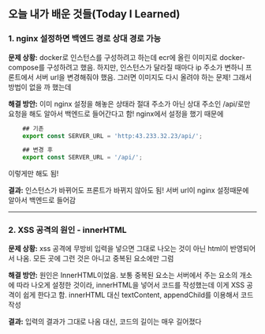 ## 오늘 내가 배운 것들(Today I Learned)

### 1. nginx 설정하면 백엔드 경로 상대 경로 가능

**문제 상황:**
docker로 인스턴스를 구성하려고 하는데
ecr에 올린 이미지로 docker-compose를 구성하려고 했음.
하지만, 인스턴스가 달라질 때마다 ip 주소가 변하니 프론트에서 서버 url을 변경해줘야 했음.
그러면 이미지도 다시 올려야 하는 문제!
그래서 방법이 없을 까 했는데

**해결 방안:**
이미 nginx 설정을 해놓은 상태라
절대 주소가 아닌 상대 주소인 /api/로만 요청을 해도 알아서 백엔드로 들어간다고 함!
nginx에서 설정을 했기 때문에

```javascript
    ## 기존
    export const SERVER_URL = 'http:43.233.32.23/api/';

    ## 변경 후
    export const SERVER_URL = '/api/';
```

이렇게만 해도 됨!

**결과:**
인스턴스가 바뀌어도 프론트가 바뀌지 않아도 됨!
서버 url이 nginx 설정때문에 알아서 백엔드로 들어감

---

### 2. XSS 공격의 원인 - innerHTML

**문제 상황:**
xss 공격에 무방비
입력을 넣으면 그대로 나오는 것이 아닌 html이 반영되어서 나옴.
모든 곳에 그런 것은 아니고 중복된 요소에만 그럼

**해결 방안:**
원인은 InnerHTML이었음.
보통 중복된 요소는 서버에서 주는 요소의 개소에 따라 나오게 설정한 것이라,
innerHTML을 넣어서 코드를 작성했는데
이게 XSS 공격이 쉽게 한다고 함.
innerHTML 대신 textContent, appendChild를 이용해서 코드 작성

**결과:**
입력의 결과가 그대로 나옴
대신, 코드의 길이는 매우 길어졌다
